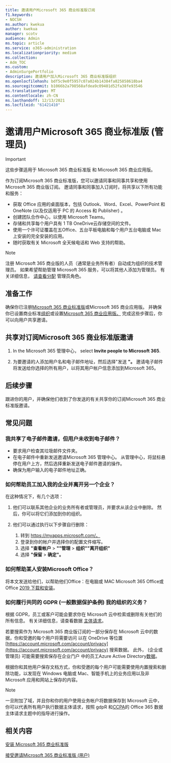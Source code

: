 ```yaml
---
title: 邀请用户Microsoft 365 商业标准版订阅
f1.keywords:
- NOCSH
ms.author: kwekua
author: kwekua
manager: scotv
audience: Admin
ms.topic: article
ms.service: o365-administration
ms.localizationpriority: medium
ms.collection:
- Adm_TOC
ms.custom:
- AdminSurgePortfolio
description: 邀请用户加入Microsoft 365 商业标准版组织
ms.openlocfilehash: bdf5c9e0f5957c07a024b14384fa825858618ba4
ms.sourcegitcommit: b1066b2a798568afdea9c09401d52fa38fe93546
ms.translationtype: MT
ms.contentlocale: zh-CN
ms.lasthandoff: 12/13/2021
ms.locfileid: "61421410"
---
```

# <a name="invite-users-to-microsoft-365-business-standard-admin"></a>邀请用户Microsoft 365 商业标准版 (管理员) 

> [!IMPORTANT]
> 这些步骤适用于 Microsoft 365 商业标准版 和 Microsoft 365 商业应用版。

作为订阅Microsoft 365 商业标准版，您可以邀请同事和同事共享和使用 Microsoft 365 商业版订阅。 邀请同事和同事加入订阅时，将共享以下所有功能和服务：

- 获取 Office 应用的桌面版本，包括 Outlook、Word、Excel、PowerPoint 和 OneNote (以及仅适用于 PC 的 Access 和 Publisher) 。
- 创建团队合作中心，以使用 Microsoft Teams。
- 存储和共享每个用户具有 1 TB OneDrive云存储空间的文件。
- 使用一个许可证覆盖在五Office、五台平板电脑和每个用户五台电脑或 Mac 上安装的完全安装的应用。
- 随时获取有关 Microsoft 全天候电话和 Web 支持的帮助。

> [!Note]
> 注册 Microsoft 365 商业版的人员（通常是业务所有者）自动成为组织的技术管理员。 如果希望帮助管理 Microsoft 365 服务，可以将其他人添加为管理员。 有关详细信息， [请查看分配](../add-users/assign-admin-roles.md) 管理员角色。

## <a name="before-you-begin"></a>准备工作

确保你已注册[Microsoft 365 商业标准版](signup-business-standard.md)或Microsoft 365 商业应用版。 并确保你已设置商业标准[组织](../setup/setup-business-standard.md)或设置[Microsoft 365 商业应用版。](../setup/setup-apps-for-business.md) 完成这些步骤后，你可以向用户共享邀请。

## <a name="share-an-invitation-to-a-microsoft-365-business-standard-subscription"></a>共享对订阅Microsoft 365 商业标准版邀请

1. In the Microsoft 365 管理中心， select **Invite people to Microsoft 365**.

2. 为要邀请的人添加用户名和电子邮件地址，然后选择"发送 **"。** 邀请电子邮件将发送给你选择的所有用户，以将其用户帐户信息添加到Microsoft 365。

## <a name="next-steps"></a>后续步骤

跟进你的用户，并确保他们收到了你发送的有关共享你的订阅Microsoft 365 商业标准版邀请。

## <a name="frequently-asked-questions"></a>常见问题

### <a name="i-shared-an-email-invite-but-the-user-didnt-receive-the-email"></a>我共享了电子邮件邀请，但用户未收到电子邮件？

- 要求用户检查其垃圾邮件文件夹。
- 在电子邮件中重新发送邀请Microsoft 365 管理中心。 从管理中心，将鼠标悬停在用户上方，然后选择重新发送电子邮件邀请的操作。
- 确保为用户输入的电子邮件地址正确。

### <a name="how-can-i-help-an-employee-join-my-business-and-leave-another-business"></a>如何帮助员工加入我的企业并离开另一个企业？

在这种情况下，有几个选项：  

1. 他们可以联系其他企业的业务所有者或管理员，并要求从该企业中删除。 然后，你可以将它们添加到你的组织。  

2. 他们可以通过执行以下步骤自行删除：

    1. 转到 https://myapps.microsoft.com/。
    2. 登录到你的帐户并选择你的配置文件缩写。
    3. 选择 **"查看帐户**  >  **""管理**  >  **组织""离开组织"**
    4. 选择 **"保留**  >  **确定"。**

### <a name="how-do-i-help-someone-install-microsoft-office"></a>如何帮助某人安装Microsoft Office？

将本文发送给他们，以帮助他们Office：在电脑或 MAC Microsoft 365 Office或 Office [2019 下载和安装](https://support.microsoft.com/office/download-and-install-or-reinstall-microsoft-365-or-office-2019-on-a-pc-or-mac-4414eaaf-0478-48be-9c42-23adc4716658)。

### <a name="how-do-i-meet-common-gdpr-general-data-protection-regulation-obligations-for-my-organization"></a>如何履行共同的 GDPR (一般数据保护条例) 我的组织的义务？

根据 GDPR，员工或客户可能会要求你在 Microsoft 云中检索或删除有关他们的所有信息。 有关详细信息，请查看数据 [主体请求](/compliance/regulatory/gdpr-data-subject-requests)。

若要搜索作为 Microsoft 365 商业版订阅的一部分保存在 Microsoft 云中的数据，你和受邀的每个用户将需要访问 以在 OneDrive 等位置 [https://account.microsoft.com/account/privacy](https://account.microsoft.com/account/privacy) 搜索数据。  此外， (企业或管理员) 可能需要搜索保存在企业门户 中的员工Azure Active Directory[数据](/compliance/regulatory/gdpr-dsr-office365)。

根据你和其他用户保存文档方式，你和受邀的每个用户可能需要使用内置搜索和删除功能，以发现在 Windows 电脑或 Mac、智能手机上的业务应用以及非 Microsoft 应用和网站上保存的内容。

> [!NOTE]
> 一旦附加了域，并且你和你的用户使用业务帐户将数据保存到 Microsoft 云中，你可以代表所有用户执行数据主体请求，按照 gdpR 和[CCPA](/compliance/regulatory/gdpr-dsr-office365)的 Office 365 数据主体请求主题中的指导进行操作。

## <a name="related-content"></a>相关内容

[安装 Microsoft 365 商业标准版](../setup/setup-business-standard.md)

[接受邀请Microsoft 365 商业标准版 (用户) ](user-invite-business-standard.md)
